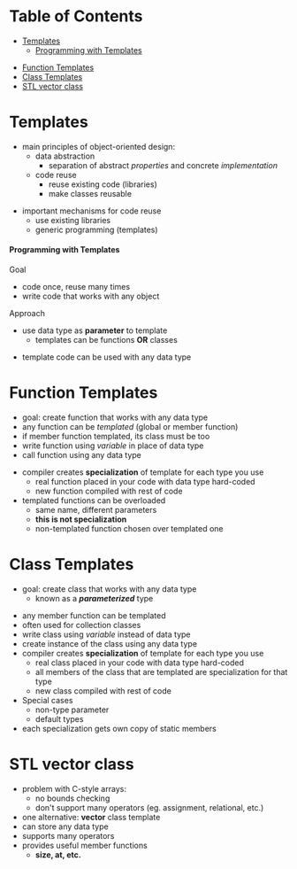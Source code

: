 # Table of Contents
* [Templates](#templates)
    - [Programming with Templates](#pwt)
- [Function Templates](#functemp)
- [Class Templates](#classtemp)
- [STL vector class](#vector)

# Templates <a name="templates"></a>
* main principles of object-oriented design:
    - data abstraction
        - separation of abstract *properties* and concrete *implementation*
    - code reuse
        - reuse existing code (libraries)
        - make classes reusable
- important mechanisms for code reuse
    - use existing libraries
    - generic programming (templates)

#### Programming with Templates <a name="pwt"></a>
Goal
* code once, reuse many times
* write code that works with any object

Approach
* use data type as **parameter** to template
    - templates can be functions **OR** classes
- template code can be used with any data type

# Function Templates <a name="functemp"></a>
* goal: create function that works with any data type
* any function can be *templated* (global or member function)
* if member function templated, its class must be too
* write function using *variable* in place of data type
* call function using any data type
- compiler creates **specialization** of template for each type you use
    - real function placed in your code with data type hard-coded
    - new function compiled with rest of code
- templated functions can be overloaded
    - same name, different parameters
    - **this is not specialization**
    - non-templated function chosen over templated one

# Class Templates <a name="classtemp"></a>
* goal: create class that works with any data type
    - known as a ***parameterized*** type
- any member function can be templated
- often used for collection classes
- write class using *variable* instead of data type
- create instance of the class using any data type
- compiler creates **specialization** of template for each type you use
    - real class placed in your code with data type hard-coded
    - all members of the class that are templated are specialization for that type
    - new class compiled with rest of code
- Special cases
    - non-type parameter
    - default types
- each specialization gets own copy of static members

# STL **vector** class <a name="vector"></a>
* problem with C-style arrays:
    - no bounds checking
    - don't support many operators (eg. assignment, relational, etc.)
* one alternative: **vector** class template
* can store any data type
* supports many operators
* provides useful member functions
    - **size, at, etc.**
